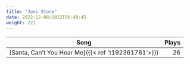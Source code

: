 ```yaml
---
title: "Joss Stone"
date: 2022-12-08/2022T06:49:45
weight: 221
---
```




 Song | Plays 
----- | -----:
[Santa, Can’t You Hear Me]({{< ref 't192361761'>}}) | 26
